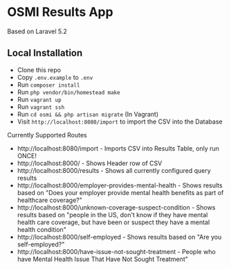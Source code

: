 # OSMI Results App

Based on Laravel 5.2


## Local Installation

* Clone this repo
* Copy `.env.example` to `.env`
* Run `composer install`
* Run `php vendor/bin/homestead make`
* Run `vagrant up`
* Run `vagrant ssh`
* Run `cd osmi && php artisan migrate` (In Vagrant)
* Visit `http://localhost:8080/import` to import the CSV into the Database


Currently Supported Routes

* http://localhost:8080/import - Imports CSV into Results Table, only run ONCE!
* http://localhost:8000/ - Shows Header row of CSV
* http://localhost:8000/results - Shows all currently configured query results
* http://localhost:8000/employer-provides-mental-health - Shows results based on "Does your employer provide mental health benefits as part of healthcare coverage?"
* http://localhost:8000/unknown-coverage-suspect-condition - Shows results based on "people in the US, don't know if they have mental health care coverage, but have been or suspect they have a mental health condition"
* http://localhost:8000/self-employed - Shows results based on "Are you self-employed?"
* http://localhost:8000/have-issue-not-sought-treatment - People who have Mental Health Issue That Have Not Sought Treatment"
